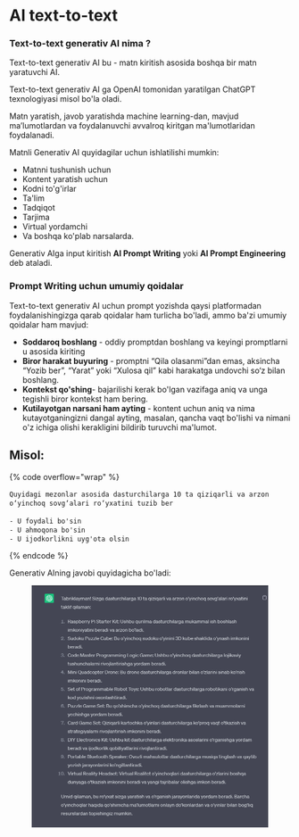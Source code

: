 # AI text-to-text

### Text-to-text  generativ AI nima ?

Text-to-text generativ AI bu - matn kiritish asosida boshqa bir matn yaratuvchi AI.

Text-to-text generativ AI ga OpenAI tomonidan yaratilgan ChatGPT texnologiyasi misol bo'la oladi.

Matn yaratish, javob yaratishda machine learning-dan, mavjud maʼlumotlardan va foydalanuvchi avvalroq kiritgan ma'lumotlaridan foydalanadi.

Matnli Generativ AI quyidagilar uchun ishlatilishi mumkin:

* Matnni tushunish uchun
* Kontent yaratish uchun
* Kodni to'g'irlar
* Ta'lim
* Tadqiqot
* Tarjima
* Virtual yordamchi
* Va boshqa ko'plab narsalarda.

Generativ AIga input kiritish **AI Prompt Writing** yoki **AI Prompt Engineering** deb ataladi.

### Prompt Writing uchun umumiy qoidalar

Text-to-text generativ AI uchun prompt yozishda qaysi platformadan foydalanishingizga qarab qoidalar ham turlicha bo'ladi, ammo ba'zi umumiy qoidalar ham mavjud:

* **Soddaroq boshlang** - oddiy promptdan boshlang va keyingi promptlarni u asosida kiriting
* **Biror harakat buyuring** - promptni “Qila olasanmi”dan emas, aksincha “Yozib ber”, “Yarat” yoki “Xulosa qil” kabi harakatga undovchi so‘z bilan boshlang.
* **Kontekst qo'shing**- bajarilishi kerak bo'lgan vazifaga aniq va unga tegishli biror kontekst ham bering.
* **Kutilayotgan narsani ham ayting** - kontent uchun aniq va nima kutayotganingizni dangal ayting, masalan, qancha vaqt bo'lishi va nimani o'z ichiga olishi kerakligini bildirib turuvchi ma'lumot.

## Misol:

{% code overflow="wrap" %}
```
Quyidagi mezonlar asosida dasturchilarga 10 ta qiziqarli va arzon o‘yinchoq sovg‘alari ro‘yxatini tuzib ber

- U foydali bo'sin
- U ahmoqona bo'sin
- U ijodkorlikni uyg'ota olsin
```
{% endcode %}

Generativ AIning javobi quyidagicha bo'ladi:

<figure><img src="../../../.gitbook/assets/image (750).png" alt=""><figcaption></figcaption></figure>
